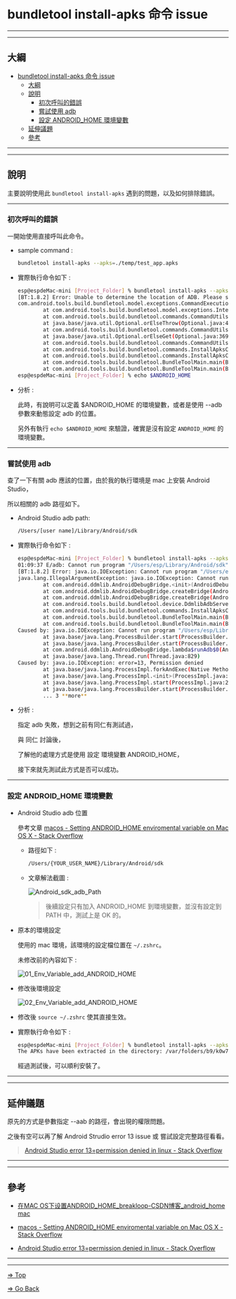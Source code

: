 # bundletool install-apks 命令 issue

---
---

## 大綱

- [bundletool install-apks 命令 issue](#bundletool-install-apks-命令-issue)
  - [大綱](#大綱)
  - [說明](#說明)
    - [初次呼叫的錯誤](#初次呼叫的錯誤)
    - [嘗試使用 adb](#嘗試使用-adb)
    - [設定 ANDROID_HOME 環境變數](#設定-android_home-環境變數)
  - [延伸議題](#延伸議題)
  - [參考](#參考)

---
---

## 說明

主要說明使用此 `bundletool install-apks` 遇到的問題，以及如何排除錯誤。

---

### 初次呼叫的錯誤

一開始使用直接呼叫此命令。

- sample command :

  ```sh
  bundletool install-apks --apks=./temp/test_app.apks
  ```

- 實際執行命令如下 :

  ```sh
  esp@espdeMac-mini [Project_Folder] % bundletool install-apks --apks=./temp/test_app.apks
  [BT:1.8.2] Error: Unable to determine the location of ADB. Please set the --adb flag or define ANDROID_HOME or PATH environment variable.
  com.android.tools.build.bundletool.model.exceptions.CommandExecutionException: Unable to determine the location of ADB. Please set the --adb flag or define ANDROID_HOME or PATH environment variable.
          at com.android.tools.build.bundletool.model.exceptions.InternalExceptionBuilder.build(InternalExceptionBuilder.java:57)
          at com.android.tools.build.bundletool.commands.CommandUtils.lambda$null$0(CommandUtils.java:48)
          at java.base/java.util.Optional.orElseThrow(Optional.java:408)
          at com.android.tools.build.bundletool.commands.CommandUtils.lambda$getAdbPath$1(CommandUtils.java:41)
          at java.base/java.util.Optional.orElseGet(Optional.java:369)
          at com.android.tools.build.bundletool.commands.CommandUtils.getAdbPath(CommandUtils.java:37)
          at com.android.tools.build.bundletool.commands.InstallApksCommand.fromFlags(InstallApksCommand.java:147)
          at com.android.tools.build.bundletool.commands.InstallApksCommand.fromFlags(InstallApksCommand.java:141)
          at com.android.tools.build.bundletool.BundleToolMain.main(BundleToolMain.java:91)
          at com.android.tools.build.bundletool.BundleToolMain.main(BundleToolMain.java:49)
  esp@espdeMac-mini [Project_Folder] % echo $ANDROID_HOME

  ```

- 分析 :

  此時，有說明可以定義 $ANDROID_HOME 的環境變數，或者是使用 --adb 參數來動態設定 adb 的位置。

  另外有執行 `echo $ANDROID_HOME` 來驗證，確實是沒有設定 `ANDROID_HOME` 的環境變數。

---

### 嘗試使用 adb

查了一下有關 adb 應該的位置，由於我的執行環境是 mac 上安裝 Android Studio，

所以相關的 adb 路徑如下。

- Android Studio adb path:

  ```sh
  /Users/[user name]/Library/Android/sdk
  ```

- 實際執行命令如下 :

  ```sh
  esp@espdeMac-mini [Project_Folder] % bundletool install-apks --apks=./temp/test_app.apks --adb=~/Library/Android/sdk
  01:09:37 E/adb: Cannot run program "/Users/esp/Library/Android/sdk": error=13, Permission denied
  [BT:1.8.2] Error: java.io.IOException: Cannot run program "/Users/esp/Library/Android/sdk": error=13, Permission denied
  java.lang.IllegalArgumentException: java.io.IOException: Cannot run program "/Users/esp/Library/Android/sdk": error=13, Permission denied
          at com.android.ddmlib.AndroidDebugBridge.<init>(AndroidDebugBridge.java:798)
          at com.android.ddmlib.AndroidDebugBridge.createBridge(AndroidDebugBridge.java:546)
          at com.android.ddmlib.AndroidDebugBridge.createBridge(AndroidDebugBridge.java:498)
          at com.android.tools.build.bundletool.device.DdmlibAdbServer.init(DdmlibAdbServer.java:99)
          at com.android.tools.build.bundletool.commands.InstallApksCommand.execute(InstallApksCommand.java:182)
          at com.android.tools.build.bundletool.BundleToolMain.main(BundleToolMain.java:91)
          at com.android.tools.build.bundletool.BundleToolMain.main(BundleToolMain.java:49)
  Caused by: java.io.IOException: Cannot run program "/Users/esp/Library/Android/sdk": error=13, Permission denied
          at java.base/java.lang.ProcessBuilder.start(ProcessBuilder.java:1128)
          at java.base/java.lang.ProcessBuilder.start(ProcessBuilder.java:1071)
          at com.android.ddmlib.AndroidDebugBridge.lambda$runAdb$0(AndroidDebugBridge.java:865)
          at java.base/java.lang.Thread.run(Thread.java:829)
  Caused by: java.io.IOException: error=13, Permission denied
          at java.base/java.lang.ProcessImpl.forkAndExec(Native Method)
          at java.base/java.lang.ProcessImpl.<init>(ProcessImpl.java:340)
          at java.base/java.lang.ProcessImpl.start(ProcessImpl.java:271)
          at java.base/java.lang.ProcessBuilder.start(ProcessBuilder.java:1107)
          ... 3 **more**

  ```

- 分析 :

  指定 adb 失敗，想到之前有同仁有測試過，

  與 同仁 討論後，

  了解他的處理方式是使用 設定 環境變數 ANDROID_HOME，

  接下來就先測試此方式是否可以成功。

---

### 設定 ANDROID_HOME 環境變數

- Android Studio adb 位置

  參考文章 [macos - Setting ANDROID_HOME enviromental variable on Mac OS X - Stack Overflow]

  - 路徑如下 :

    ```sh
    /Users/{YOUR_USER_NAME}/Library/Android/sdk
    ```

  - 文章解法截圖 :

    ![Android_sdk_adb_Path](pics/Android_sdk_adb_Path.png)

    > 後續設定只有加入 ANDROID_HOME 到環境變數，並沒有設定到 PATH 中，測試上是 OK 的。

- 原本的環境設定

  使用的 mac 環境，該環境的設定檔位置在 `~/.zshrc`。

  未修改前的內容如下 :
  
  ![01_Env_Variable_add_ANDROID_HOME](./pics/01_Env_Variable_add_ANDROID_HOME.png)

- 修改後環境設定

  ![02_Env_Variable_add_ANDROID_HOME](./pics/02_Env_Variable_add_ANDROID_HOME.png)

- 修改後 `source ~/.zshrc` 使其直接生效。

- 實際執行命令如下 :

  ```sh
  esp@espdeMac-mini [Project_Folder] % bundletool install-apks --apks=./temp/test_app.apks
  The APKs have been extracted in the directory: /var/folders/b9/k0w7t08j1gqc8ldp17hxk4kc0000gn/T/8763914209113860080
  ```

  經過測試後，可以順利安裝了。

---
---

## 延伸議題

原先的方式是參數指定 --aab 的路徑，會出現的權限問題。

之後有空可以再了解 Android Strudio error 13 issue 或 嘗試設定完整路徑看看。

> [Android Studio error 13=permission denied in linux - Stack Overflow]

---
---

## 參考

- [在MAC OS下设置ANDROID_HOME_breakloop-CSDN博客_android_home mac]

- [macos - Setting ANDROID_HOME enviromental variable on Mac OS X - Stack Overflow]

- [Android Studio error 13=permission denied in linux - Stack Overflow]

---
---

<!-- 連結設定 -->

[在MAC OS下设置ANDROID_HOME_breakloop-CSDN博客_android_home mac]:
  https://blog.csdn.net/daihuimaozideren/article/details/79501515

[macos - Setting ANDROID_HOME enviromental variable on Mac OS X - Stack Overflow]:
  https://stackoverflow.com/questions/19986214/setting-android-home-enviromental-variable-on-mac-os-x

[Android Studio error 13=permission denied in linux - Stack Overflow]:
  https://stackoverflow.com/questions/28564677/android-studio-error-13-permission-denied-in-linux

[=> Top](#bundletool-install-apks-命令-issue)

[=> Go Back](../README.md)
